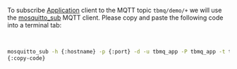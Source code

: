 To subscribe <a target='_blank' href='https://thingsboard.io/docs/mqtt-broker/user-guide/mqtt-client-type/#application-client'>Application</a> 
client to the MQTT topic `tbmq/demo/+` we will use the <a href='https://mosquitto.org/man/mosquitto_sub-1.html' target="_blank">mosquitto_sub</a> MQTT client.
Please copy and paste the following code into a terminal tab:

<br>

```bash
mosquitto_sub -h {:hostname} -p {:port} -d -u tbmq_app -P tbmq_app -t tbmq/demo/+ -q 1 -c -i tbmq -v -V mqttv5
{:copy-code}
```
